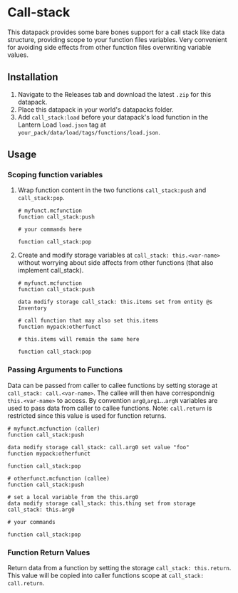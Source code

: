 # Call-stack

This datapack provides some bare bones support for a call stack like data structure, providing scope to your function files variables. Very convenient for avoiding side effects from other function files overwriting variable values.

## Installation

1. Navigate to the Releases tab and download the latest `.zip` for this datapack.
2. Place this datapack in your world's datapacks folder.
3. Add `call_stack:load` before your datapack's load function in the Lantern Load `load.json` tag at `your_pack/data/load/tags/functions/load.json`.

## Usage

### Scoping function variables
1. Wrap function content in the two functions `call_stack:push` and `call_stack:pop`.

    ```mcfunction
    # myfunct.mcfunction
    function call_stack:push

    # your commands here

    function call_stack:pop
    ```

2. Create and modify storage variables at `call_stack: this.<var-name>` without worrying about side affects from other functions (that also implement call_stack).

    ```mcfunction
    # myfunct.mcfunction
    function call_stack:push

    data modify storage call_stack: this.items set from entity @s Inventory

    # call function that may also set this.items
    function mypack:otherfunct

    # this.items will remain the same here

    function call_stack:pop
    ```
### Passing Arguments to Functions
Data can be passed from caller to callee functions by setting storage at `call_stack: call.<var-name>`. The callee will then have correspondnig `this.<var-name>` to access. By convention `arg0`,`arg1`...`argN` variables are used to pass data from caller to callee functions. Note: `call.return` is restricted since this value is used for function returns.
```mcfunction
# myfunct.mcfunction (caller)
function call_stack:push

data modify storage call_stack: call.arg0 set value "foo"
function mypack:otherfunct

function call_stack:pop
```

```mcfunction
# otherfunct.mcfunction (callee)
function call_stack:push

# set a local variable from the this.arg0
data modify storage call_stack: this.thing set from storage call_stack: this.arg0

# your commands

function call_stack:pop
```

### Function Return Values
Return data from a function by setting the storage `call_stack: this.return`. This value will be copied into caller functions scope at `call_stack: call.return`.
